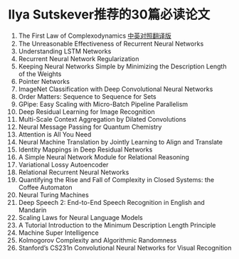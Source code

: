 # Ilya Sutskever推荐的30篇必读论文
1. The First Law of Complexodynamics
    [中英对照翻译版](https://volctracer.com/w/dreqeBgN)
3. The Unreasonable Effectiveness of Recurrent Neural Networks
4. Understanding LSTM Networks
5. Recurrent Neural Network Regularization
6. Keeping Neural Networks Simple by Minimizing the Description Length of the Weights
7. Pointer Networks
8. ImageNet Classification with Deep Convolutional Neural Networks
9. Order Matters: Sequence to Sequence for Sets
10. GPipe: Easy Scaling with Micro-Batch Pipeline Parallelism
11. Deep Residual Learning for Image Recognition
12. Multi-Scale Context Aggregation by Dilated Convolutions
13. Neural Message Passing for Quantum Chemistry
14. Attention is All You Need
15. Neural Machine Translation by Jointly Learning to Align and Translate
16. Identity Mappings in Deep Residual Networks
17. A Simple Neural Network Module for Relational Reasoning
18. Variational Lossy Autoencoder
19. Relational Recurrent Neural Networks
20. Quantifying the Rise and Fall of Complexity in Closed Systems: the Coffee Automaton
21. Neural Turing Machines
22. Deep Speech 2: End-to-End Speech Recognition in English and Mandarin
23. Scaling Laws for Neural Language Models
24. A Tutorial Introduction to the Minimum Description Length Principle
25. Machine Super Intelligence
26. Kolmogorov Complexity and Algorithmic Randomness
27. Stanford’s CS231n Convolutional Neural Networks for Visual Recognition
